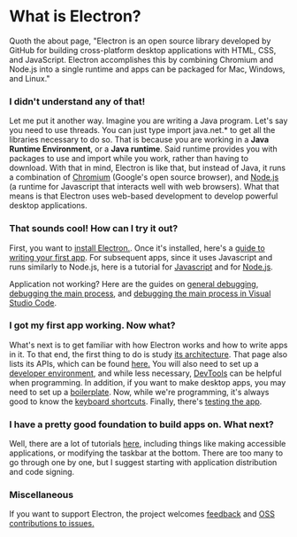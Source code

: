 <h1>What is Electron?</h1>
<p>Quoth the about page, "Electron is an open source library developed by GitHub for building cross-platform desktop applications with HTML, CSS, and JavaScript. Electron accomplishes this by combining Chromium and Node.js into a single runtime and apps can be packaged for Mac, Windows, and Linux."</p>

<h3>I didn't understand any of that!</h3>
Let me put it another way. Imagine you are writing a Java program. Let's say you need to use threads. You can just type import java.net.* to get all the libraries necessary to do so. That is because you are working in a <strong>Java Runtime Environment</strong>, or a <strong>Java runtime</strong>. Said runtime provides you with packages to use and import while you work, rather than having to download.
With that in mind, Electron is like that, but instead of Java, it runs a combination of <a href="https://en.wikipedia.org/wiki/Chromium_(web_browser)">Chromium</a> (Google's open source browser), and <a href="https://www.w3schools.com/nodejs/nodejs_intro.asp">Node.js</a> (a runtime for Javascript that interacts well with web browsers). What that means is that Electron uses web-based development to develop powerful desktop applications.

<h3>That sounds cool! How can I try it out?</h3>
<p>First, you want to <a href="https://electronjs.org/docs/tutorial/installation">install Electron.</a>.
Once it's installed, here's a <a href="https://electronjs.org/docs/tutorial/first-app">guide to writing your first app</a>. For subsequent apps, since it uses Javascript and runs similarly to Node.js, here is a tutorial for <a href="https://www.w3schools.com/js/">Javascript</a> and for <a href="https://www.w3schools.com/nodejs/"> Node.js</a>.</p>
<p>Application not working? Here are the guides on <a href="https://electronjs.org/docs/tutorial/application-debugging">general debugging</a>, <a href="https://electronjs.org/docs/tutorial/debugging-main-process">debugging the main process</a>, and <a href="https://electronjs.org/docs/tutorial/debugging-main-process-vscode">debugging the main process in Visual Studio Code</a>.</p>

<h3>I got my first app working. Now what?</h3>
What's next is to get familiar with how Electron works and how to write apps in it. To that end, the first thing to do is study <a href="https://electronjs.org/docs/tutorial/application-architecture">its architecture</a>. That page also lists its APIs, which can be found <a href="https://electronjs.org/docs">here.</a>
You will also need to set up a <a href="https://electronjs.org/docs/tutorial/development-environment">developer environment</a>, and while less necessary, <a href="https://electronjs.org/docs/tutorial/devtools-extension">DevTools</a> can be helpful when programming.
In addition, if you want to make desktop apps, you may need to set up a <a href="https://electronjs.org/docs/tutorial/desktop-environment-integration>desktop environment</a>.
Now that we can start programming our own apps, we need to start somewhere-which can be helped with a <a href="https://electronjs.org/docs/tutorial/boilerplates-and-clis">boilerplate</a>. 
Now, while we're programming, it's always good to know the <a href="https://electronjs.org/docs/tutorial/keyboard-shortcuts">keyboard shortcuts</a>.
Finally, there's <a href="https://electronjs.org/docs/tutorial/testing-on-headless-ci">testing the app</a>.

<h3>I have a pretty good foundation to build apps on. What next?</h3>
Well, there are a lot of tutorials <a href="https://electronjs.org/docs">here</a>, including things like making accessible applications, or modifying the taskbar at the bottom. There are too many to go through one by one, but I suggest starting with application distribution and code signing.

<h3>Miscellaneous</h3>
If you want to support Electron, the project welcomes <a href="https://electronjs.org/docs/tutorial/app-feedback-program">feedback</a> and <a href="https://github.com/electron/electron/blob/master/CONTRIBUTING.md"> OSS contributions to issues.</a>
